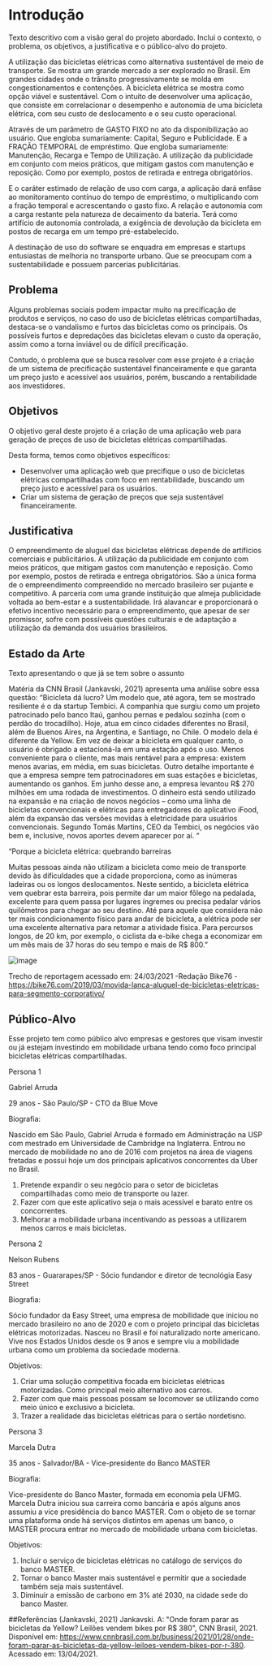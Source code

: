 # Introdução

Texto descritivo com a visão geral do projeto abordado. Inclui o contexto, o problema, os objetivos, a justificativa e o público-alvo do projeto.

A utilização das bicicletas elétricas como alternativa sustentável de meio de transporte. Se mostra um grande mercado a ser explorado no Brasil. Em grandes cidades onde o trânsito progressivamente se molda em congestionamentos e contenções. A bicicleta elétrica se mostra como opção viável e sustentável. 
Com o intuito de desenvolver uma aplicação, que consiste em correlacionar o desempenho e autonomia de uma bicicleta elétrica, com seu custo de deslocamento e o seu custo operacional. 

Através de um parâmetro de GASTO FIXO no ato da disponibilização ao usuário. Que engloba sumariamente: Capital, Seguro e Publicidade. E a FRAÇÃO TEMPORAL de empréstimo. Que engloba sumariamente: Manutenção, Recarga e Tempo de Utilização.
A utilização da publicidade em conjunto com meios práticos, que mitigam gastos com manutenção e reposição. Como por exemplo, postos de retirada e entrega obrigatórios.

E o caráter estimado de relação de uso com carga, a aplicação dará enfâse ao monitoramento contínuo do tempo de empréstimo, o multiplicando com a fração temporal e acrescentando o gasto fixo. A relação e autonomia com a carga restante pela natureza de decaimento da bateria. Terá como artifício de autonomia controlada, a exigência de devolução da bicicleta em postos de recarga em um tempo pré-estabelecido.

A destinação de uso do software se enquadra em empresas e startups entusiastas de melhoria no transporte urbano. Que se preocupam com a sustentabilidade e possuem parcerias publicitárias.


## Problema

Alguns problemas sociais podem impactar muito na precificação de produtos e serviços, no caso do uso de bicicletas elétricas compartilhadas, destaca-se o vandalismo e furtos das bicicletas como os principais. Os possíveis furtos e depredações das bicicletas elevam o custo da operação, assim como a torna inviável ou de difícil precificação. 

Contudo, o problema que se busca resolver com esse projeto é a criação de um sistema de precificação sustentável financeiramente e que garanta um preço justo e acessível aos usuários, porém, buscando a rentabilidade aos investidores. 


## Objetivos

O objetivo geral deste projeto é a criação de uma aplicação web para geração de preços de uso de bicicletas elétricas compartilhadas.

Desta forma, temos como objetivos específicos: 
* Desenvolver uma aplicação web que precifique o uso de bicicletas elétricas compartilhadas com foco em rentabilidade, buscando um preço justo e acessível para os usuários. 
* Criar um sistema de geração de preços que seja sustentável financeiramente.


## Justificativa

O empreendimento de aluguel das bicicletas elétricas depende de artifícios comerciais e publicitários. A utilização da publicidade em conjunto com meios práticos, que mitigam gastos com manutenção e reposição. Como por exemplo, postos de retirada e entrega obrigatórios. São a única forma de o empreendimento compreendido no mercado brasileiro ser pujante e competitivo. A parceria com uma grande instituição que almeja publicidade voltada ao bem-estar e a sustentabilidade. Irá alavancar e proporcionará o efetivo incentivo necessário para o empreendimento, que apesar de ser promissor, sofre com possíveis questões culturais e de adaptação a utilização da demanda dos usuários brasileiros.

## Estado da Arte

Texto apresentando o que já se tem sobre o assunto

Matéria da CNN Brasil (Jankavski, 2021) apresenta uma análise sobre essa questão:
“Bicicleta dá lucro?
Um modelo que, até agora, tem se mostrado resiliente é o da startup Tembici. A companhia que surgiu como um projeto patrocinado pelo banco Itaú, ganhou pernas e pedalou sozinha (com o perdão do trocadilho). Hoje, atua em cinco cidades diferentes no Brasil, além de Buenos Aires, na Argentina, e Santiago, no Chile.
O modelo dela é diferente da Yellow. Em vez de deixar a bicicleta em qualquer canto, o usuário é obrigado a estacioná-la em uma estação após o uso. Menos conveniente para o cliente, mas mais rentável para a empresa: existem menos avarias, em média, em suas bicicletas. Outro detalhe importante é que a empresa sempre tem patrocinadores em suas estações e bicicletas, aumentando os ganhos.
Em junho desse ano, a empresa levantou R$ 270 milhões em uma rodada de investimentos. O dinheiro está sendo utilizado na expansão e na criação de novos negócios – como uma linha de bicicletas convencionais e elétricas para entregadores do aplicativo iFood, além da expansão das versões movidas à eletricidade para usuários convencionais.
Segundo Tomás Martins, CEO da Tembici, os negócios vão bem e, inclusive, novos aportes devem aparecer por aí. “

 
 “Porque a bicicleta elétrica: quebrando barreiras

Muitas pessoas ainda não utilizam a bicicleta como meio de transporte devido às dificuldades que a cidade proporciona, como as inúmeras ladeiras ou os longos deslocamentos. Neste sentido, a bicicleta elétrica vem quebrar esta barreira, pois permite dar um maior fôlego na pedalada, excelente para quem passa por lugares íngremes ou precisa pedalar vários quilômetros para chegar ao seu destino. Até para aquele que considera não ter mais condicionamento físico para andar de bicicleta, a elétrica pode ser uma excelente alternativa para retomar a atividade física.
Para percursos longos, de 20 km, por exemplo, o ciclista da e-bike chega a economizar em um mês mais de 37 horas do seu tempo e mais de R$ 800.”

 ![image](https://user-images.githubusercontent.com/81268716/114620037-8cb02380-9c81-11eb-8f3e-d1f9fe8264b8.png)

Trecho de reportagem acessado em: 24/03/2021 -Redação Bike76 - https://bike76.com/2019/03/movida-lanca-aluguel-de-bicicletas-eletricas-para-segmento-corporativo/


## Público-Alvo

Esse projeto tem como público alvo empresas e gestores que visam investir ou já estejam investindo em mobilidade urbana tendo como foco principal bicicletas elétricas compartilhadas.

Persona 1 

Gabriel Arruda

29 anos - São Paulo/SP - CTO da Blue Move

Biografia:

Nascido em São Paulo, Gabriel Arruda é formado em Administração na USP com mestrado em Universidade de Cambridge na Inglaterra. Entrou no mercado de mobilidade no ano de 2016 com projetos na área de viagens fretadas e possui hoje um dos principais aplicativos concorrentes da Uber no Brasil.

<ol>
<li>Pretende expandir o seu negócio  para o setor de bicicletas compartilhadas como meio de transporte ou lazer.</li>
<li>Fazer com que este aplicativo seja o mais acessível e barato entre os concorrentes.</li>
<li>Melhorar a mobilidade urbana incentivando as pessoas a utilizarem menos carros e mais bicicletas.</li>
</ol>

Persona 2 

Nelson Rubens

83 anos - Guararapes/SP - Sócio fundandor e diretor de tecnológia Easy Street

Biografia:

Sócio fundador da Easy Street, uma empresa de mobilidade que iniciou no mercado brasileiro no ano de 2020 e com o projeto principal das bicicletas elétricas motorizadas. Nasceu no Brasil e foi naturalizado norte americano. Vive nos Estados Unidos desde os 9 anos e sempre viu a mobilidade urbana como um problema da sociedade moderna.

Objetivos:

<ol>
<li>Criar uma solução competitiva focada em bicicletas elétricas motorizadas. Como principal meio alternativo aos carros.</li>
<li>Fazer com que mais pessoas possam se locomover se utilizando como meio único e exclusivo a bicicleta.</li>
<li>Trazer a realidade das bicicletas elétricas para o sertão nordetisno.</li>
</ol>

Persona 3

Marcela Dutra

35 anos - Salvador/BA - Vice-presidente do Banco MASTER

Biografia:

Vice-presidente do Banco Master, formada em economia pela UFMG. Marcela Dutra iniciou sua carreira como bancária e após alguns anos assumiu a vice presidência do banco MASTER. Com o objeto de se tornar uma plataforma onde há serviços distintos em apenas um banco, o MASTER procura entrar no mercado de mobilidade urbana com bicicletas.

Objetivos:

<ol>
<li>Incluir o serviço de bicicletas elétricas no catálogo de serviços do banco MASTER.</li>
<li>Tornar o banco Master mais sustentável e permitir que a sociedade também seja mais sustentável.</li>
<li>Diminuir a emissão de carbono em 3% até 2030, na cidade sede do banco Master.</li>
</ol>

##Referências
(Jankavski, 2021) Jankavski. A: "Onde foram parar as bicicletas da Yellow? Leilões vendem bikes por R$ 380", CNN Brasil, 2021. Disponível em: https://www.cnnbrasil.com.br/business/2021/01/28/onde-foram-parar-as-bicicletas-da-yellow-leiloes-vendem-bikes-por-r-380. Acessado em: 13/04/2021.
